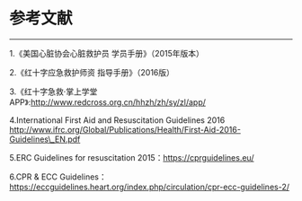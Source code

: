 # 参考文献

---

1.《美国心脏协会心脏救护员 学员手册》（2015年版本）

2.《红十字应急救护师资 指导手册》（2016版）

3.《红十字急救·掌上学堂APP》:http://www.redcross.org.cn/hhzh/zh/sy/zl/app/

4.International First Aid and Resuscitation Guidelines 2016  
http://www.ifrc.org/Global/Publications/Health/First-Aid-2016-Guidelines\_EN.pdf

5.ERC Guidelines for resuscitation 2015：https://cprguidelines.eu/

6.CPR & ECC Guidelines：https://eccguidelines.heart.org/index.php/circulation/cpr-ecc-guidelines-2/

